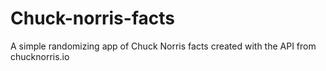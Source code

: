 # Chuck-norris-facts
A simple randomizing app of Chuck  Norris facts created with the API from  chucknorris.io
